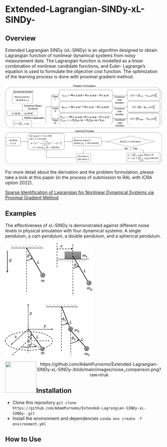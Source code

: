 # Extended-Lagrangian-SINDy-xL-SINDy-

## Overview
Extended Lagrangian SINDy (xL-SINDy) is an algorithm designed to obtain Lagrangian function of nonlinear dynamical systems from noisy measurement data. The Lagrangian function is modelled as a linear combination of nonlinear candidate functions, and Euler-
Lagrange’s equation is used to formulate the objective cost function. The optimization of the learning process is done with proximal gradient method. 

![overview](/images/overview.png)

For more detail about the derivation and the problem formulation, please take a look at this paper (in the process of submission to RAL with ICRA option 2022).

[Sparse Identification of Lagrangian for Nonlinear Dynamical Systems via Proximal Gradient Method](https://drive.google.com/file/d/14FqbwIONE2wfZJqi2hgxNPylV5eYjNQv/view?usp=sharing)

## Examples
The effectiveness of xL-SINDy  is demonstrated against different noise levels in physical simulation with four dynamical systems: A single pendulum, a cart-pendulum, a double pendulum, and a spherical pendulum.

![systems](/images/systems.png)

<p align="center">
<img align="left" width="100" height="100" src="http://www.fillmurray.com/100/100">
https://github.com/AdamPurnomo/Extended-Lagrangian-SINDy-xL-SINDy-/blob/main/images/noise_comparison.png?raw=true
</p>

## Installation
* Clone this repository `git clone https://github.com/AdamPurnomo/Extended-Lagrangian-SINDy-xL-SINDy-.git`
* Install the environment and dependencies `conda env create -f environment.yml`

## How to Use
